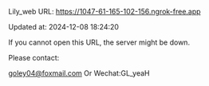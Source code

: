 Lily_web URL: https://1047-61-165-102-156.ngrok-free.app

Updated at: 2024-12-08 18:24:20

If you cannot open this URL, the server might be down.

Please contact: 

goley04@foxmail.com Or Wechat:GL_yeaH